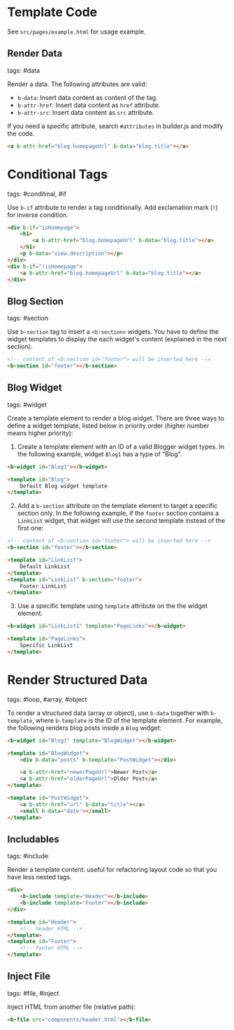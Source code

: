 # Template Code

See `src/pages/example.html` for usage example.

## Render Data
tags: #data

Render a data. The following attributes are valid:

- `b-data`: Insert data content as content of the tag.
- `b-attr-href`: Insert data content as `href` attribute.
- `b-attr-src`: Insert data content as `src` attribute.

If you need a specific attribute, search `#attributes` in builder.js and modify the code.

```html
<a b-attr-href="blog.homepageUrl" b-data="blog.title"></a>
```

# Conditional Tags
tags: #conditinal, #if

Use `b-if` attribute to render a tag conditionally. Add exclamation mark (`!`) for inverse condition.

```html
<div b-if="isHomepage">
    <h1>
        <a b-attr-href="blog.homepageUrl" b-data="blog.title"></a>
    </h1>
    <p b-data="view.description"></p>
</div>
<div b-if="!isHomepage">
    <a b-attr-href="blog.homepageUrl" b-data="blog.title"></a>
</div>
```

## Blog Section
tags: #section

Use `b-section` tag to insert a `<b:section>` widgets. You have to define the widget templates to display the each widget's content (explained in the next section).

```html
<!-- content of <b:section id="footer"> will be inserted here -->
<b-section id="footer"></b-section>
```

## Blog Widget
tags: #widget

Create a template element to render a blog widget. There are three ways to define a widget template, listed below in priority order (higher number means higher priority):

1. Create a template element with an ID of a valid Blogger widget types. In the following example, widget `Blog1` has a type of "Blog".

```html
<b-widget id="Blog1"></b-widget>

<template id="Blog">
    Default Blog widget template
</template>
```

2. Add a `b-section` attribute on the template element to target a specific section only. In the following example, if the `footer` section contains a `LinkList` widget, that widget will use the second template instead of the first one:

```html
<!-- content of <b:section id="footer"> will be inserted here -->
<b-section id="footer"></b-section>

<template id="LinkList">
    Default LinkList
</template>
<template id="LinkList" b-section="footer">
    Footer LinkList
</template>
```

3. Use a specific template using `template` attribute on the the widget element.

```html
<b-widget id="LinkList1" template="PageLinks"></b-widget>

<template id="PageLinks">
    Specific LinkList
</template>
```

# Render Structured Data
tags: #loop, #array, #object

To render a structured data (array or object), use `b-data` together with `b-template`, where `b-template` is the ID of the template element. For example, the following renders blog posts inside a `Blog` widget:

```html
<b-widget id="Blog1" template="BlogWidget"></b-widget>

<template id="BlogWidget">
    <div b-data="posts" b-template="PostWidget"></div>

    <a b-attr-href="newerPageUrl">Newer Post</a>
    <a b-attr-href="olderPageUrl">Older Post</a>
</template>

<template id="PostWidget">
    <a b-attr-href="url" b-data="title"></a>
    <small b-data="date"></small>
</template>
```

## Includables
tags: #include

Render a template content. useful for refactoring layout code so that you have less nested tags.

```html
<div>
    <b-include template="Header"></b-include>
    <b-include template="Footer"></b-include>
</div>

<template id="Header">
    <!-- header HTML -->
</template>
<template id="Footer">
    <!-- footer HTML -->
</template>
```

## Inject File
tags: #file, #inject

Inject HTML from another file (relative path):

```html
<b-file src="components/header.html"></b-file>
```